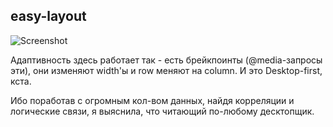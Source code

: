 ## easy-layout
![Screenshot](https://sun9-21.userapi.com/Ty8vHzu0oBGdNf8GzqhcH7qYzpS6JkE0XeEBhQ/mApx8InNwOo.jpg)

Адаптивность здесь работает так - есть брейкпоинты (@media-запросы эти), они изменяют width'ы и row меняют на column.
И это Desktop-first, кста. 

Ибо поработав с огромным кол-вом данных, 
найдя корреляции и логические связи,
я выяснила, что читающий по-любому десктопщик.
